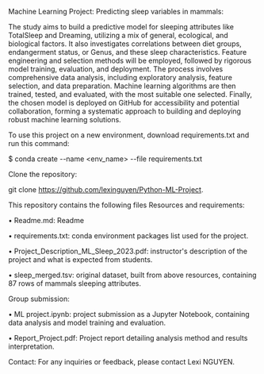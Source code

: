 Machine Learning Project: Predicting sleep variables in mammals:

The study aims to build a predictive model for sleeping attributes like TotalSleep and Dreaming, utilizing a mix of general, ecological, and biological factors. It also investigates correlations between diet groups, endangerment status, or Genus, and these sleep characteristics. Feature engineering and selection methods will be employed, followed by rigorous model training, evaluation, and deployment. The process involves comprehensive data analysis, including exploratory analysis, feature selection, and data preparation. Machine learning algorithms are then trained, tested, and evaluated, with the most suitable one selected. Finally, the chosen model is deployed on GitHub for accessibility and potential collaboration, forming a systematic approach to building and deploying robust machine learning solutions.


To use this project on a new environment, download requirements.txt and run this command:

$ conda create --name <env_name> --file requirements.txt


Clone the repository:

git clone https://github.com/lexinguyen/Python-ML-Project.


This repository contains the following files Resources and requirements:

• Readme.md: Readme

• requirements.txt: conda environment packages list used for the project.

• Project_Description_ML_Sleep_2023.pdf: instructor's description of the project and what is expected from students.

• sleep_merged.tsv: original dataset, built from above resources, containing 87 rows of mammals sleeping attributes.


Group submission:

• ML project.ipynb: project submission as a Jupyter Notebook, containing data analysis and model training and evaluation.

• Report_Project.pdf: Project report detailing analysis method and results interpretation.

Contact: For any inquiries or feedback, please contact Lexi NGUYEN.
